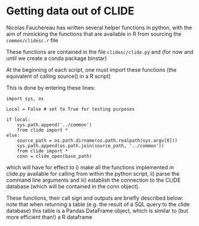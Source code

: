 # Getting data out of CLIDE

Nicolas Fauchereau has written several helper functions in python, with the aim of mimicking the functions that are available in R from sourcing the ```common/clidesc.r``` file

These functions are contained in the file ```clidesc/clide.py``` and (for now and until we create a conda package binstar)

At the beginning of each script, one must import these functions (the equivalent of calling source() in a R script) 

This is done by entering these lines: 

    import sys, os

    Local = False # set to True for testing purposes

    if local: 
        sys.path.append('../common') 
        from clide import * 
    else: 
        source_path = os.path.dirname(os.path.realpath(sys.argv[0]))
        sys.path.append(os.path.join(source_path, '../common'))
        from clide import * 
        conn = clide_open(base_path)

which will have for effect to i) make all the functions implemented in clide.py available for calling from within the python script, ii) parse the command line arguments and iii) establish the connection to the CLIDE database (which will be contained in the conn object). 

These functions, their call sign and outputs are briefly described below: note that when returning a table (e.g. the result of a SQL query to the clide database) this table is a Pandas DataFrame object, which is similar to (but more efficient than!) a R dataframe



